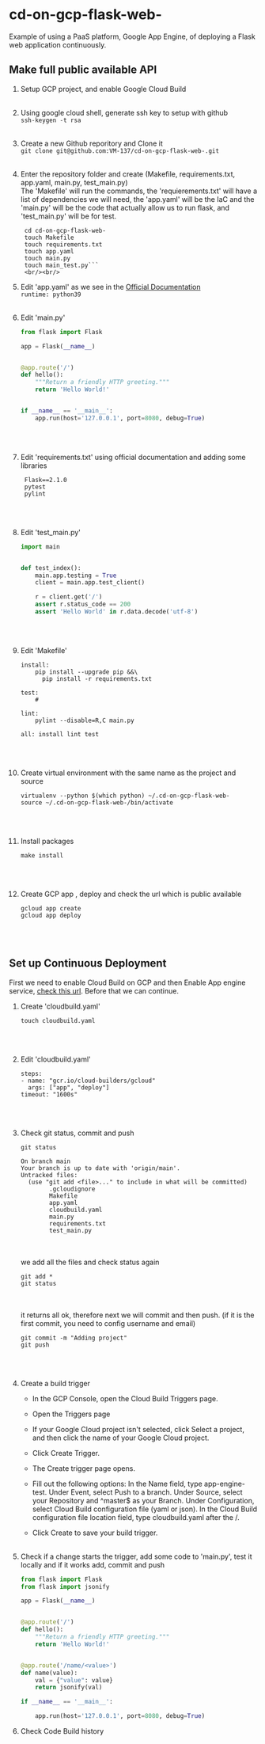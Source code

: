 # cd-on-gcp-flask-web-
Example of using a PaaS platform, Google App Engine, of deploying a Flask web application continuously.


## Make full public available API
1. Setup GCP project, and enable Google Cloud Build
<br/><br/>
2. Using google cloud shell, generate ssh key to setup with github<br>
  ```ssh-keygen -t rsa```
  <br/><br/>
3. Create a new Github reporitory and Clone it<br>
  ```git clone git@github.com:VM-137/cd-on-gcp-flask-web-.git```
  <br/><br/>
4. Enter the repository folder and create (Makefile, requirements.txt, app.yaml, main.py, test_main.py)<br>
 The 'Makefile' will run the commands, the 'requierements.txt' will have a list of dependencies we will need, the 'app.yaml' will be the IaC and the 'main.py' will be the code that actually allow us to run flask, and 'test_main.py' will be for test.<br>
   ```
    cd cd-on-gcp-flask-web-
    touch Makefile
    touch requirements.txt
    touch app.yaml
    touch main.py
    touch main_test.py```
    <br/><br/>
5. Edit 'app.yaml' as we see in the [Official Documentation](https://github.com/GoogleCloudPlatform/python-docs-samples/tree/main/appengine/standard_python3/hello_world)<br>
```runtime: python39```
<br/><br/>
6. Edit 'main.py' <br>
    ```python
    from flask import Flask

    app = Flask(__name__)


    @app.route('/')
    def hello():
        """Return a friendly HTTP greeting."""
        return 'Hello World!'


    if __name__ == '__main__':
        app.run(host='127.0.0.1', port=8080, debug=True)
    ```
    <br/><br/>    
7. Edit 'requirements.txt' using official documentation and adding some libraries<br>
    ```
     Flask==2.1.0
     pytest
     pylint
    ```
    <br/><br/>
8. Edit 'test_main.py'
    ```python
    import main


    def test_index():
        main.app.testing = True
        client = main.app.test_client()

        r = client.get('/')
        assert r.status_code == 200
        assert 'Hello World' in r.data.decode('utf-8')
    ```
    <br/><br/>
9. Edit 'Makefile' <br>
    ```
    install:
        pip install --upgrade pip &&\
          pip install -r requirements.txt

    test:
        #

    lint:
        pylint --disable=R,C main.py

    all: install lint test
    ```
    <br></br>
9. Create virtual environment with the same name as the project and source <br>
    ```
    virtualenv --python $(which python) ~/.cd-on-gcp-flask-web-
    source ~/.cd-on-gcp-flask-web-/bin/activate
    ```
    <br></br>
    
10. Install packages <br>
    ```
    make install
    ```
    <br></br>
11. Create GCP app , deploy and check the url which is public available <br>
    ```
    gcloud app create
    gcloud app deploy
    ```
    <br></br>
    
## Set up Continuous Deployment
  First we need to enable Cloud Build on GCP and then Enable App engine service, [check this url](https://cloud.google.com/source-repositories/docs/automate-app-engine-deployments-cloud-build). Before that we can continue. <br>
1. Create 'cloudbuild.yaml' <br>
    ```
    touch cloudbuild.yaml
    ```
    <br></br>
2. Edit 'cloudbuild.yaml' <br>
    ```
    steps:
    - name: "gcr.io/cloud-builders/gcloud"
      args: ["app", "deploy"]
    timeout: "1600s"
    ```
    <br></br>
3. Check git status, commit and push <br>
    ```
    git status
    ```
    ```
    On branch main
    Your branch is up to date with 'origin/main'.
    Untracked files:
      (use "git add <file>..." to include in what will be committed)
            .gcloudignore
            Makefile
            app.yaml
            cloudbuild.yaml
            main.py
            requirements.txt
            test_main.py
    ```
    <br></br>
 we add all the files and check status again <br>
    ```
    git add *
    git status
    ```
    <br></br>
 it returns all ok, therefore next we will commit and then push. (if it is the first commit, you need to config username and email) <br>
    ```
    git commit -m "Adding project"
    git push
    ```
    <br></br>
 4. Create a build trigger<br>

    * In the GCP Console, open the Cloud Build Triggers page.

    * Open the Triggers page

    * If your Google Cloud project isn't selected, click Select a project, and then click the name of your Google Cloud project.

    * Click Create Trigger.

    * The Create trigger page opens.

    * Fill out the following options:
         In the Name field, type app-engine-test.
         Under Event, select Push to a branch.
         Under Source, select your Repository and ^master$ as your Branch.
         Under Configuration, select Cloud Build configuration file (yaml or json).
         In the Cloud Build configuration file location field, type cloudbuild.yaml after the /.

    * Click Create to save your build trigger.
    <br></br>
5. Check if a change starts the trigger, add some code to 'main.py', test it locally and if it works add, commit and push <br>
    ```python
    from flask import Flask
    from flask import jsonify

    app = Flask(__name__)


    @app.route('/')
    def hello():
        """Return a friendly HTTP greeting."""
        return 'Hello World!'


    @app.route('/name/<value>')
    def name(value):
        val = {"value": value}
        return jsonify(val)

    if __name__ == '__main__':

        app.run(host='127.0.0.1', port=8080, debug=True)
    ```
    
 6. Check Code Build history 
    
